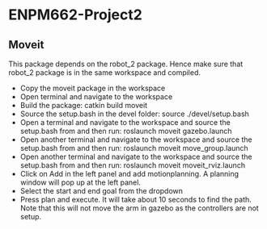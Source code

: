 # ENPM662-Project2

## Moveit

This package depends on the robot_2 package. Hence make sure that robot_2 package is in the same workspace and compiled.<br>

- Copy the moveit package in the workspace
- Open terminal and navigate to the workspace
- Build the package: catkin build moveit
- Source the setup.bash in the devel folder: source ./devel/setup.bash
- Open a terminal and navigate to the workspace and source the setup.bash from and then run: roslaunch moveit gazebo.launch
- Open another terminal and navigate to the workspace and source the setup.bash from and then run: roslaunch moveit move_group.launch
- Open another terminal and navigate to the workspace and source the setup.bash from and then run: roslaunch moveit moveit_rviz.launch 
- Click on Add in the left panel and add motionplanning. A planning window will pop up at the left panel.
- Select the start and end goal from the dropdown
- Press plan and execute. It will take about 10 seconds to find the path. Note that this will not move the arm in gazebo as the controllers are not setup.